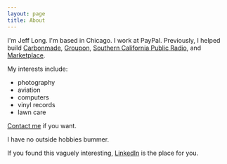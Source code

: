 ```yaml
---
layout: page
title: About
---
```


I'm Jeff Long. I'm based in Chicago. I work at PayPal. Previously, I helped build [Carbonmade](https://carbonmade.com/), [Groupon](https://www.groupon.com/), [Southern California Public Radio](https://www.scpr.org/), and [Marketplace](https://www.marketplace.org/).

My interests include:
- photography
- aviation
- computers
- vinyl records
- lawn care

[Contact me](#) if you want.

I have no outside hobbies bummer.

If you found this vaguely interesting, [LinkedIn](#) is the place for you.